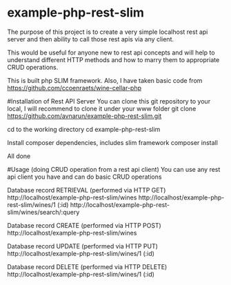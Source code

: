 # example-php-rest-slim
The purpose of this project is to create a very simple localhost rest api server and then ability to call those rest apis via any client.

This would be useful for anyone new to rest api concepts and will help to understand different HTTP methods and how to marry them to appropriate CRUD operations.

This is built php SLIM framework. Also, I have taken basic code from https://github.com/ccoenraets/wine-cellar-php

#Installation of Rest API Server
You can clone this git repository to your local, I will recommend to clone it under your www folder
git clone https://github.com/avnarun/example-php-rest-slim.git

cd to the working directory
cd example-php-rest-slim

Install composer dependencies, includes slim framework
composer install

All done

#Usage (doing CRUD operation from a rest api client)
You can use any rest api client you have and can do basic CRUD operations

Database record RETRIEVAL (performed via HTTP GET)
http://localhost/example-php-rest-slim/wines
http://localhost/example-php-rest-slim/wines/1 (:id)
http://localhost/example-php-rest-slim/wines/search/:query

Database record CREATE (performed via HTTP POST)
http://localhost/example-php-rest-slim/wines

Database record UPDATE (performed via HTTP PUT)
http://localhost/example-php-rest-slim/wines/1 (:id)

Database record DELETE (performed via HTTP DELETE)
http://localhost/example-php-rest-slim/wines/1 (:id)
